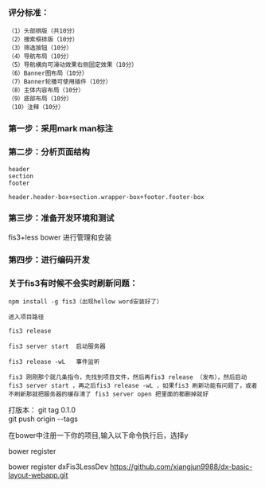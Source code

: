 
### 评分标准：
```
（1）头部排版（共10分）
（2）搜索框排版（10分）
（3）筛选按钮（10分）
（4）导航布局（10分）
（5）导航横向可滑动效果右侧固定效果（10分）
（6）Banner图布局（10分）
（7）Banner轮播可使用插件（10分）
（8）主体内容布局（10分）
（9）底部布局（10分）
（10）注释（10分）
```

### 第一步：采用mark man标注

### 第二步：分析页面结构
```
header
section
footer
```
```
header.header-box+section.wrapper-box+footer.footer-box

```

### 第三步：准备开发环境和测试
fis3+less
bower 进行管理和安装

### 第四步：进行编码开发


### 关于fis3有时候不会实时刷新问题：
```
npm install -g fis3（出现hellow word安装好了）

进入项目路径

fis3 release 

fis3 server start  启动服务器

fis3 release -wL   事件监听

fis3 刚刚那个就几条指令，先找到项目文件，然后再fis3 release （发布），然后启动fis3 server start ，再之后fis3 release -wL ，如果fis3 刷新功能有问题了，或者不刷新那就把服务器的缓存清了 fis3 server open 把里面的都删掉就好
```


打版本：
git tag 0.1.0  
git push origin --tags   

在bower中注册一下你的项目,输入以下命令执行后，选择y

bower register <my-package-name> <git-endpoint>

bower register dxFis3LessDev https://github.com/xiangjun9988/dx-basic-layout-webapp.git

